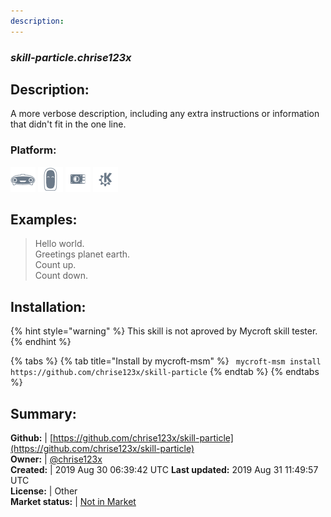 ```yaml
---
description: 
---
```


### _skill-particle.chrise123x_  
## Description:  
A more verbose description, including any extra instructions or
information that didn't fit in the one line.  
### Platform:  
 ![Mark I](../.gitbook/assets/mark-1-icon.png)  ![Mark II](../.gitbook/assets/mark-2-icon.png)  ![Picroft](../.gitbook/assets/picroft-icon.png)  ![plasmoid](../.gitbook/assets/kde.png)   
  
## Examples:  
> Hello world.  
> Greetings planet earth.  
> Count up.  
> Count down.  
  
## Installation:  
{% hint style="warning" %}
This skill is not aproved by Mycroft skill tester.
{% endhint %}
    
{% tabs %}
{% tab title="Install by mycroft-msm" %}
``` mycroft-msm install https://github.com/chrise123x/skill-particle```
{% endtab %}
  {% endtabs %}
    
## Summary:  
**Github:** | [https://github.com/chrise123x/skill-particle](https://github.com/chrise123x/skill-particle)  
**Owner:** | [@chrise123x](https://github.com/chrise123x)  
**Created:** | 2019 Aug 30 06:39:42 UTC  **Last updated:** 2019 Aug 31 11:49:57 UTC  
**License:** | Other  
**Market status:** | [Not in Market](https://market.mycroft.ai/skill/)  
